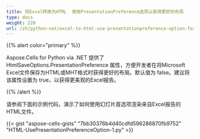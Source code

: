 ```yaml
---
title: 将Excel转换为HTML  使用PresentationPreference选项以获得更好的布局
type: docs
weight: 220
url: /zh/python-net/excel-to-html-use-presentationpreference-option-for-better-layout/
---
```


{{% alert color="primary" %}} 

Aspose.Cells for Python via .NET 提供了 HtmlSaveOptions.PresentationPreference 属性，方便开发者在将Microsoft Excel文件保存为HTML或MHT格式时获得更好的布局。默认值为 false。建议将该属性设置为 true，以获得更美观的Excel报告。

{{% /alert %}} 

请参阅下面的示例代码，演示了如何使用幻灯片首选项渲染来自Excel报告的HTML文件。



{{< gist "aspose-cells-gists" "7bb30376b4d40cdfd596286870fb9752" "HTML-UsePresentationPreferenceOption-1.py" >}}
